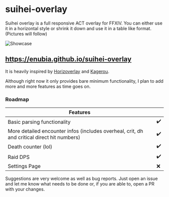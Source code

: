 # suihei-overlay

Suihei overlay is a full responsive ACT overlay for FFXIV. You can either use it in a horizontal style or shrink it down and use it in a table like format. (Pictures will follow)

![Showcase](showcase.gif)

## https://enubia.github.io/suihei-overlay

It is heavily inspired by [Horizoverlay](https://github.com/bsides/horizoverlay) and [Kagerou](https://github.com/hibiyasleep/kagerou).

Although right now it only provides bare minimum functionality, I plan to add more and more features as time goes on.

### Roadmap

| Features                                                                                    |                    |
| ------------------------------------------------------------------------------------------- | ------------------ |
| Basic parsing functionality                                                                 | :heavy_check_mark: |
| More detailed encounter infos (includes overheal, crit, dh and critical direct hit numbers) | :heavy_check_mark: |
| Death counter (lol)                                                                         | :heavy_check_mark: |
| Raid DPS                                                                                    | :heavy_check_mark: |
| Settings Page                                                                               | :x:                |

Suggestions are very welcome as well as bug reports. Just open an issue and let me know what needs to be done or, if you are able to, open a PR with your changes.
